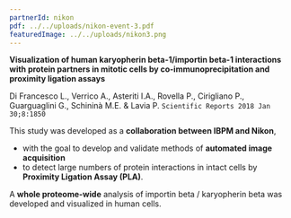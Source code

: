 ```yaml
---
partnerId: nikon
pdf: ../../uploads/nikon-event-3.pdf
featuredImage: ../../uploads/nikon3.png
---
```


**Visualization of human karyopherin beta-1/importin beta-1 interactions with protein partners in mitotic cells by co-immunoprecipitation and proximity ligation assays**

Di Francesco L., Verrico A., Asteriti I.A., Rovella P., Cirigliano P., Guarguaglini G., Schininà M.E. & Lavia P.
`Scientific Reports 2018 Jan 30;8:1850`

This study was developed as a **collaboration between IBPM and Nikon**,

- with the goal to develop and validate methods of **automated image acquisition**
- to detect large numbers of protein interactions in intact cells by **Proximity Ligation Assay (PLA)**.

A **whole proteome-wide** analysis of importin beta / karyopherin beta was developed and visualized in human cells.
